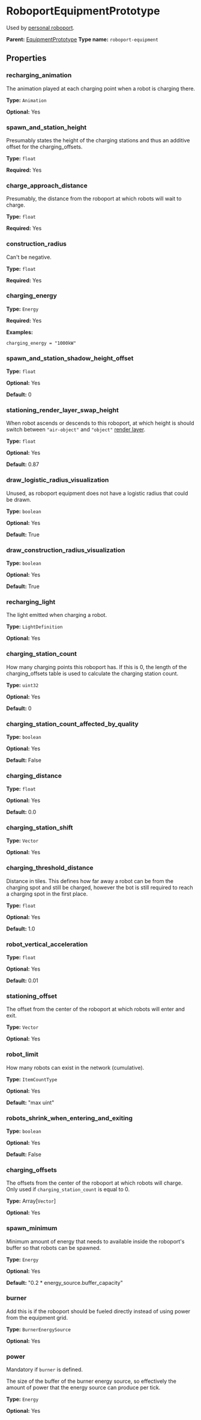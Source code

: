 # RoboportEquipmentPrototype

Used by [personal roboport](https://wiki.factorio.com/Personal_roboport).

**Parent:** [EquipmentPrototype](EquipmentPrototype.md)
**Type name:** `roboport-equipment`

## Properties

### recharging_animation

The animation played at each charging point when a robot is charging there.

**Type:** `Animation`

**Optional:** Yes

### spawn_and_station_height

Presumably states the height of the charging stations and thus an additive offset for the charging_offsets.

**Type:** `float`

**Required:** Yes

### charge_approach_distance

Presumably, the distance from the roboport at which robots will wait to charge.

**Type:** `float`

**Required:** Yes

### construction_radius

Can't be negative.

**Type:** `float`

**Required:** Yes

### charging_energy

**Type:** `Energy`

**Required:** Yes

**Examples:**

```
charging_energy = "1000kW"
```

### spawn_and_station_shadow_height_offset

**Type:** `float`

**Optional:** Yes

**Default:** 0

### stationing_render_layer_swap_height

When robot ascends or descends to this roboport, at which height is should switch between `"air-object"` and `"object"` [render layer](prototype:RenderLayer).

**Type:** `float`

**Optional:** Yes

**Default:** 0.87

### draw_logistic_radius_visualization

Unused, as roboport equipment does not have a logistic radius that could be drawn.

**Type:** `boolean`

**Optional:** Yes

**Default:** True

### draw_construction_radius_visualization

**Type:** `boolean`

**Optional:** Yes

**Default:** True

### recharging_light

The light emitted when charging a robot.

**Type:** `LightDefinition`

**Optional:** Yes

### charging_station_count

How many charging points this roboport has. If this is 0, the length of the charging_offsets table is used to calculate the charging station count.

**Type:** `uint32`

**Optional:** Yes

**Default:** 0

### charging_station_count_affected_by_quality

**Type:** `boolean`

**Optional:** Yes

**Default:** False

### charging_distance

**Type:** `float`

**Optional:** Yes

**Default:** 0.0

### charging_station_shift

**Type:** `Vector`

**Optional:** Yes

### charging_threshold_distance

Distance in tiles. This defines how far away a robot can be from the charging spot and still be charged, however the bot is still required to reach a charging spot in the first place.

**Type:** `float`

**Optional:** Yes

**Default:** 1.0

### robot_vertical_acceleration

**Type:** `float`

**Optional:** Yes

**Default:** 0.01

### stationing_offset

The offset from the center of the roboport at which robots will enter and exit.

**Type:** `Vector`

**Optional:** Yes

### robot_limit

How many robots can exist in the network (cumulative).

**Type:** `ItemCountType`

**Optional:** Yes

**Default:** "max uint"

### robots_shrink_when_entering_and_exiting

**Type:** `boolean`

**Optional:** Yes

**Default:** False

### charging_offsets

The offsets from the center of the roboport at which robots will charge. Only used if `charging_station_count` is equal to 0.

**Type:** Array[`Vector`]

**Optional:** Yes

### spawn_minimum

Minimum amount of energy that needs to available inside the roboport's buffer so that robots can be spawned.

**Type:** `Energy`

**Optional:** Yes

**Default:** "0.2 * energy_source.buffer_capacity"

### burner

Add this is if the roboport should be fueled directly instead of using power from the equipment grid.

**Type:** `BurnerEnergySource`

**Optional:** Yes

### power

Mandatory if `burner` is defined.

The size of the buffer of the burner energy source, so effectively the amount of power that the energy source can produce per tick.

**Type:** `Energy`

**Optional:** Yes

